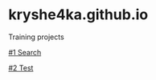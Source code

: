 # kryshe4ka.github.io
Training projects

[#1 Search](https://kryshe4ka.github.io/index.html)

[#2 Test](https://test.com)